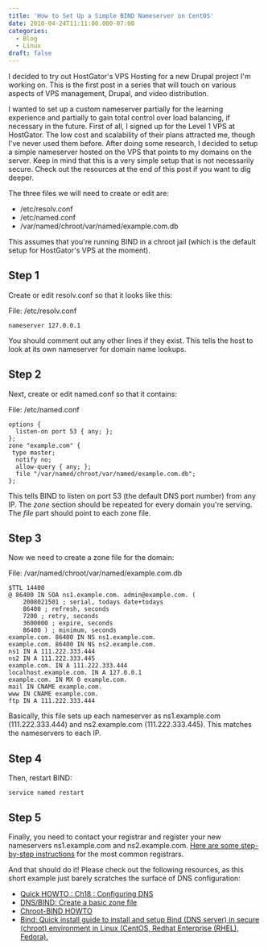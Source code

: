 ```yaml
---
title: 'How to Set Up a Simple BIND Nameserver on CentOS'
date: 2010-04-24T11:11:00.000-07:00
categories:
  - Blog
  - Linux
draft: false
---
```


I decided to try out HostGator's VPS Hosting for a new Drupal project I'm working on. This is the first post in a series that will touch on various aspects of VPS management, Drupal, and video distribution.  
  
I wanted to set up a custom nameserver partially for the learning experience and partially to gain total control over load balancing, if necessary in the future. First of all, I signed up for the Level 1 VPS at HostGator. The low cost and scalability of their plans attracted me, though I've never used them before. After doing some research, I decided to setup a simple nameserver hosted on the VPS that points to my domains on the server. Keep in mind that this is a very simple setup that is not necessarily secure. Check out the resources at the end of this post if you want to dig deeper.  
  
The three files we will need to create or edit are:  

*   /etc/resolv.conf
*   /etc/named.conf
*   /var/named/chroot/var/named/example.com.db

This assumes that you're running BIND in a chroot jail (which is the default setup for HostGator's VPS at the moment).

Step 1
------

Create or edit resolv.conf so that it looks like this:  

File: /etc/resolv.conf
```
nameserver 127.0.0.1
```

You should comment out any other lines if they exist. This tells the host to look at its own nameserver for domain name lookups.  

Step 2
------

Next, create or edit named.conf so that it contains:  

File: /etc/named.conf
```
options {  
  listen-on port 53 { any; };  
};  
zone "example.com" {  
 type master;  
  notify no;  
  allow-query { any; };  
  file "/var/named/chroot/var/named/example.com.db";  
};
```

This tells BIND to listen on port 53 (the default DNS port number) from any IP. The _zone_ section should be repeated for every domain you're serving. The _file_ part should point to each zone file.  
  

Step 3
------

Now we need to create a zone file for the domain:  

File: /var/named/chroot/var/named/example.com.db
```
$TTL 14400  
@ 86400 IN SOA ns1.example.com. admin@example.com. (  
    2008021501 ; serial, todays date+todays  
    86400 ; refresh, seconds  
    7200 ; retry, seconds  
    3600000 ; expire, seconds  
    86400 ) ; minimum, seconds  
example.com. 86400 IN NS ns1.example.com.  
example.com. 86400 IN NS ns2.example.com.  
ns1 IN A 111.222.333.444  
ns2 IN A 111.222.333.445  
example.com. IN A 111.222.333.444  
localhost.example.com. IN A 127.0.0.1  
example.com. IN MX 0 example.com.  
mail IN CNAME example.com.  
www IN CNAME example.com.  
ftp IN A 111.222.333.444
```

Basically, this file sets up each nameserver as ns1.example.com (111.222.333.444) and ns2.example.com (111.222.333.445). This matches the nameservers to each IP.  

Step 4
------

Then, restart BIND:  
```
service named restart
```

Step 5
------

Finally, you need to contact your registrar and register your new nameservers ns1.example.com and ns2.example.com. [Here are some step-by-step instructions](http://www.whsupport.net/register_nameservers.php) for the most common registrars.  
  
And that should do it! Please check out the following resources, as this short example just barely scratches the surface of DNS configuration:  

*   [Quick HOWTO : Ch18 : Configuring DNS](http://www.linuxhomenetworking.com/wiki/index.php/Quick_HOWTO_:_Ch18_:_Configuring_DNS#BIND)
*   [DNS/BIND: Create a basic zone file](http://www.tech-recipes.com/rx/305/dnsbind-create-a-basic-zone-file/)
*   [Chroot-BIND HOWTO](http://www.faqs.org/docs/Linux-HOWTO/Chroot-BIND-HOWTO.html)
*   [Bind: Quick install guide to install and setup Bind (DNS server) in secure (chroot) environment in Linux (CentOS, Redhat Enterprise (RHEL), Fedora).](http://crazytoon.com/2007/06/21/bind-quick-install-guide-to-install-and-setup-bind-dns-server-in-secure-chroot-environment-in-linux-centos-redhat-enterprise-rhel-fedora/)
